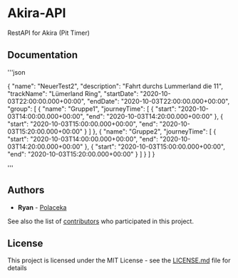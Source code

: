 # Akira-API
RestAPI for Akira (Pit Timer)

## Documentation

'''json

{
"name": "NeuerTest2",
"description": "Fahrt durchs Lummerland die 11",
"trackName": "Lümerland Ring",
"startDate": "2020-10-03T22:00:00.000+00:00",
"endDate": "2020-10-03T22:00:00.000+00:00",
"group": [
      {
        "name": "Gruppe1",
        "journeyTime": [
          {
            "start": "2020-10-03T14:00:00.000+00:00",
            "end": "2020-10-03T14:20:00.000+00:00"
          },
          {
            "start": "2020-10-03T15:00:00.000+00:00",
            "end": "2020-10-03T15:20:00.000+00:00"
        }
      ]
    },
    {
        "name": "Gruppe2",
        "journeyTime": [
          {
            "start": "2020-10-03T14:00:00.000+00:00",
            "end": "2020-10-03T14:20:00.000+00:00"
          },
          {
            "start": "2020-10-03T15:00:00.000+00:00",
            "end": "2020-10-03T15:20:00.000+00:00"
        }
      ]
    }
  ]
}

'''

## Authors

* **Ryan** - [Polaceka](https://github.com/Polaceka)

See also the list of [contributors](https://github.com/Polaceka/Akira/contributors) who participated in this project.

## License

This project is licensed under the MIT License - see the [LICENSE.md](LICENSE.md) file for details

